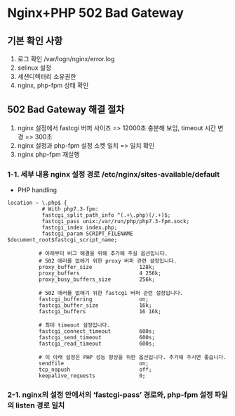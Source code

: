 # Nginx+PHP 502 Bad Gateway

## 기본 확인 사항
1. 로그 확인 /var/logn/nginx/error.log 
2. selinux 설정 
3. 세션디렉터리 소유권한 
4. nginx, php-fpm 상태 확인

## 502 Bad Gateway 해결 절차
1. nginx 설정에서 fastcgi 버퍼 사이즈 => 12000초 충분해 보임, timeout 시간 변경 => 300초 
2. nginx 설정과 php-fpm 설정 소켓 일치 => 일치 확인
3. nginx php-fpm 재실행

### 1-1. 세부 내용 nginx 설정 경로  /etc/nginx/sites-available/default 

-  PHP handling
```
location ~ \.php$ {
           # With php7.3-fpm:
           fastcgi_split_path_info ^(.+\.php)(/.+)$;
           fastcgi_pass unix:/var/run/php/php7.3-fpm.sock;
           fastcgi_index index.php;
           fastcgi_param SCRIPT_FILENAME $document_root$fastcgi_script_name;

          # 아래부터 버그 해결을 위해 추가해 주실 옵션입니다.
          # 502 에러를 없애기 위한 proxy 버퍼 관련 설정입니다.
          proxy_buffer_size               128k;
          proxy_buffers                   4 256k;
          proxy_busy_buffers_size         256k;

          # 502 에러를 없애기 위한 fastcgi 버퍼 관련 설정입니다.
          fastcgi_buffering               on;
          fastcgi_buffer_size             16k;
          fastcgi_buffers                 16 16k;

          # 최대 timeout 설정입니다.
          fastcgi_connect_timeout         600s;
          fastcgi_send_timeout            600s;
          fastcgi_read_timeout            600s;

          # 이 아래 설정은 PHP 성능 향상을 위한 옵션입니다. 추가해 주시면 좋습니다.
          sendfile                        on;
          tcp_nopush                      off;
          keepalive_requests              0;
```

### 2-1. nginx의 설정 안에서의 ‘fastcgi-pass’ 경로와, php-fpm 설정 파일의 listen 경로 일치

